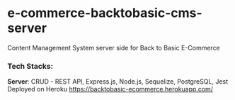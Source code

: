 # e-commerce-backtobasic-cms-server
Content Management System server side for Back to Basic E-Commerce

### Tech Stacks:
**Server**: CRUD - REST API, Express.js, Node.js, Sequelize, PostgreSQL, Jest 
<br>
Deployed on Heroku https://backtobasic-ecommerce.herokuapp.com/ 